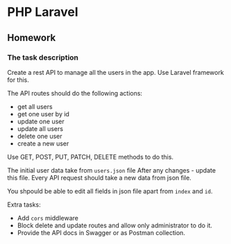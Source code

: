 # PHP Laravel

## Homework

### The task description

Create a rest API to manage all the users in the app. Use Laravel framework for this. 

The API routes should do the following actions:
 - get all users
 - get one user by id
 - update one user
 - update all users
 - delete one user
 - create a new user
 
Use GET, POST, PUT, PATCH, DELETE methods to do this.

The initial user data take from `users.json` file
After any changes - update this file. Every API request should take a new data from json file.

You shpould be able to edit all fields in json file apart from `index` and `id`.

Extra tasks:
 - Add `cors` middleware
 - Block delete and update routes and allow only administrator to do it.
 - Provide the API docs in Swagger or as Postman collection.
